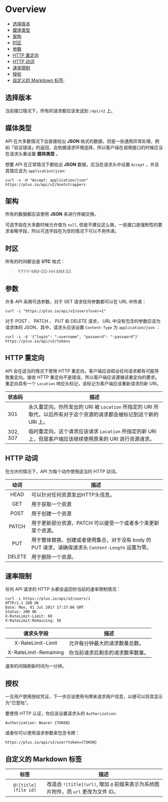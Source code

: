 # Overview

- [选择版本](#选择版本)
- [媒体类型](#媒体类型)
- [架构](#架构)
- [时区](#timezone)
- [参数](#parameters)
- [HTTP 重定向](#HTTP-重定向)
- [HTTP 动词](#HTTP-动词)
- [速率限制](#速率限制)
- [授权](#授权)
- [自定义的 Markdown 标签](#自定义的-markdown-标签);

## 选择版本

当前接口情况下，所有的请求都应该发送到 `/api/v2` 上。

## 媒体类型

API 在大多数情况下会直接给出 **JSON** 格式的数据，但是一些通用异常处理，例如「验证错误」的返回，会依据请求环境选择，所以客户端在调用接口的时候应当在请求头重设置 **媒体类型** 。

想要 API 在正常情况下都给出 **JSON** 数据，应当在请求头中设置 `Accept` ，并且其值应该为 `application/json`:

```shell
curl -v -H "Accept: application/json" https://plus.io/api/v2/bootstrappers
```

## 架构

所有的数据都应该使用 **JSON** 来进行传输交换。

可选字段在大多数时候允许值为 `null`, 但是不建议这么做，一些接口是强制性的要求省略字段，所以可选字段在为空的情况下可以不用传递。

## 时区

所有的时间都会是 **UTC** 格式：

> YYYY-MM-DD HH:MM:SS

## 参数

许多 API 采用可选参数，对于 GET 请求任何参数都可以在 URL 中传递：

```shell
curl -i "https://plus.io/api/v2/users?user=1"
```

对于 POST 、 PATCH 、 PUT 和 DELETE 请求， URL 中没有包含的参数应该为请求体的 JSON，其中，请求头应该设置 `Content-Type` 为 `application/json` ：

```shell
curl -i -d '{"login": ":username", "password": ":password"}' https://plus.io/api/v2/tokens
```

## HTTP 重定向

API 会在适当的情况下使用 HTTP 重定向，客户端应该假设任何请求都有可能导致重定向。接收 HTTP 重定向不是错误，所以客户端应该遵循该重定向的要求。重定向具有一个 `Location` 响应头标记，该标记为客户端应该重新请求的新 URI。

| 状态码 | 描述 |
|:----|----|
| 301 | 永久重定向。你所发出的 URI 被 `Location` 所指定的 URI 所取代，以后所有对于这个资源的请求都会被标记到这个新的 URI 上。 |
| 302, 307 | 临时重定向。这个请求应该请求 `Location` 所指定的新 URI 上，但是客户端应该继续使用原来的 URI 进行资源请求。 |

## HTTP 动词

在允许的情况下，API 为每个动作使用适当的 HTTP 动词。

| 动词 | 描述 |
|:----:|----|
| HEAD | 可以针对任何资源发出HTTP头信息。 |
| GET | 用于获取一个资源 |
| POST |用于创建一个资源 |
| PATCH | 用于更新部分资源，PATCH 可以接受一个或者多个来更新某个资源。 |
| PUT | 用于整体替换、创建或者使用集合，对于没有 body 的 PUT 请求，请确保请求头 `Content-Length` 设置为零。 |
| DELETE | 用于删除一个资源。 |

## 速率限制

任何 API 请求的 HTTP 头都会返回你当前的速率限制情况：

```shell
curl -i https://plus.io/api/v2/users/1
HTTP/1.1 200 OK
Date: Mon, 01 Jul 2017 17:27:06 GMT
Status: 200 OK
X-RateLimit-Limit: 60
X-RateLimit-Remaining: 56
```

| 请求头字段 | 描述 |
|:----:|----|
| X-RateLimit-Limit | 允许每分钟最大的请求数量总数。 |
| X-RateLimit-Remaining | 你当前请求后剩余的请求数率数量。 |

速率的间隔刷新时间为一分钟。

## 授权

一旦用户使用授权凭证，下一步应该使用令牌来请求用户信息，以便可以将其显示为“已登陆”。

要使用 HTTP 认证，你应该设置请求头的 `Authorization`:

```
Authorization: Bearer {TOKEN}
```

或者你可以使用请求参数来包含令牌：

```
https://plus.io/api/v2/user?token={TOKEN}
```

## 自定义的 Markdown 标签

| 标签 | 描述 |
|:----:|----|
| `@![title](file id)` | 改造自 `![title](url)`, 增加 `@` 前缀来表示为系统图片附件，而 `url` 更改为文件 ID。 |
